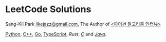 # LeetCode Solutions
Sang-Kil Park <likejazz@gmail.com>, The Author of [<파이썬 알고리즘 인터뷰>](http://www.yes24.com/Product/Goods/91084402)  

[Python](python/), [C++](cpp/), [Go](go/), [TypeScript](typescript/), *Rust*, *[C](c/)* and *[Java](java/)*.

